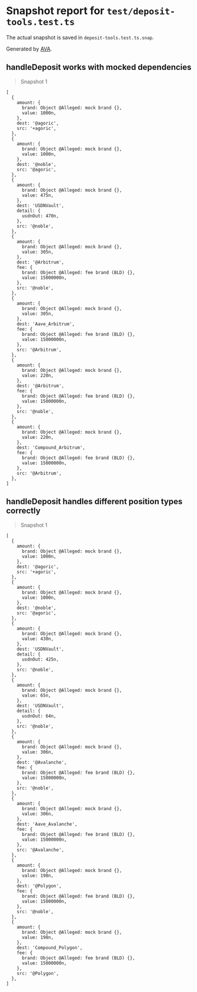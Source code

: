 # Snapshot report for `test/deposit-tools.test.ts`

The actual snapshot is saved in `deposit-tools.test.ts.snap`.

Generated by [AVA](https://avajs.dev).

## handleDeposit works with mocked dependencies

> Snapshot 1

    [
      {
        amount: {
          brand: Object @Alleged: mock brand {},
          value: 1000n,
        },
        dest: '@agoric',
        src: '+agoric',
      },
      {
        amount: {
          brand: Object @Alleged: mock brand {},
          value: 1000n,
        },
        dest: '@noble',
        src: '@agoric',
      },
      {
        amount: {
          brand: Object @Alleged: mock brand {},
          value: 475n,
        },
        dest: 'USDNVault',
        detail: {
          usdnOut: 470n,
        },
        src: '@noble',
      },
      {
        amount: {
          brand: Object @Alleged: mock brand {},
          value: 305n,
        },
        dest: '@Arbitrum',
        fee: {
          brand: Object @Alleged: fee brand (BLD) {},
          value: 15000000n,
        },
        src: '@noble',
      },
      {
        amount: {
          brand: Object @Alleged: mock brand {},
          value: 305n,
        },
        dest: 'Aave_Arbitrum',
        fee: {
          brand: Object @Alleged: fee brand (BLD) {},
          value: 15000000n,
        },
        src: '@Arbitrum',
      },
      {
        amount: {
          brand: Object @Alleged: mock brand {},
          value: 220n,
        },
        dest: '@Arbitrum',
        fee: {
          brand: Object @Alleged: fee brand (BLD) {},
          value: 15000000n,
        },
        src: '@noble',
      },
      {
        amount: {
          brand: Object @Alleged: mock brand {},
          value: 220n,
        },
        dest: 'Compound_Arbitrum',
        fee: {
          brand: Object @Alleged: fee brand (BLD) {},
          value: 15000000n,
        },
        src: '@Arbitrum',
      },
    ]

## handleDeposit handles different position types correctly

> Snapshot 1

    [
      {
        amount: {
          brand: Object @Alleged: mock brand {},
          value: 1000n,
        },
        dest: '@agoric',
        src: '+agoric',
      },
      {
        amount: {
          brand: Object @Alleged: mock brand {},
          value: 1000n,
        },
        dest: '@noble',
        src: '@agoric',
      },
      {
        amount: {
          brand: Object @Alleged: mock brand {},
          value: 430n,
        },
        dest: 'USDNVault',
        detail: {
          usdnOut: 425n,
        },
        src: '@noble',
      },
      {
        amount: {
          brand: Object @Alleged: mock brand {},
          value: 65n,
        },
        dest: 'USDNVault',
        detail: {
          usdnOut: 64n,
        },
        src: '@noble',
      },
      {
        amount: {
          brand: Object @Alleged: mock brand {},
          value: 306n,
        },
        dest: '@Avalanche',
        fee: {
          brand: Object @Alleged: fee brand (BLD) {},
          value: 15000000n,
        },
        src: '@noble',
      },
      {
        amount: {
          brand: Object @Alleged: mock brand {},
          value: 306n,
        },
        dest: 'Aave_Avalanche',
        fee: {
          brand: Object @Alleged: fee brand (BLD) {},
          value: 15000000n,
        },
        src: '@Avalanche',
      },
      {
        amount: {
          brand: Object @Alleged: mock brand {},
          value: 198n,
        },
        dest: '@Polygon',
        fee: {
          brand: Object @Alleged: fee brand (BLD) {},
          value: 15000000n,
        },
        src: '@noble',
      },
      {
        amount: {
          brand: Object @Alleged: mock brand {},
          value: 198n,
        },
        dest: 'Compound_Polygon',
        fee: {
          brand: Object @Alleged: fee brand (BLD) {},
          value: 15000000n,
        },
        src: '@Polygon',
      },
    ]
